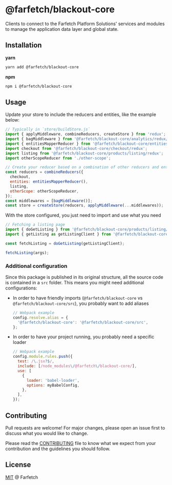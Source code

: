 # @farfetch/blackout-core

Clients to connect to the Farfetch Platform Solutions' services and modules to manage the application data layer and global state.

## Installation

**yarn**

```sh
yarn add @farfetch/blackout-core
```

**npm**

```sh
npm i @farfetch/blackout-core
```

## Usage

Update your store to include the reducers and entities, like the example below:

```js
// Typically in `store/buildStore.js`
import { applyMiddleware, combineReducers, createStore } from 'redux';
import { bagMiddleware } from '@farfetch/blackout-core/analytics/redux/middlewares';
import { entitiesMapperReducer } from '@farfetch/blackout-core/entities/redux';
import checkout from '@farfetch/blackout-core/checkout/redux';
import listing from '@farfetch/blackout-core/products/listing/redux';
import otherScopeReducer from './other-scope';

// Create your reducer based on a combination of other reducers and entities
const reducers = combineReducers({
  checkout,
  entities: entitiesMapperReducer(),
  listing,
  otherScope: otherScopeReducer,
});
const middlewares = [bagMiddleware()];
const store = createStore(reducers, applyMiddleware(...middlewares));
```

With the store configured, you just need to import and use what you need

```js
// Fetching a listing page
import { doGetListing } from '@farfetch/blackout-core/products/listing/redux';
import { getListing as getListingClient } from '@farfetch/blackout-core/products/listing/client';

const fetchListing = doGetListing(getListingClient);

fetchListing(args);
```

### Additional configuration

Since this package is published in its original structure, all the source code is contained in a `src` folder. This means you might need additional configurations:

- In order to have friendly imports (`@farfetch/blackout-core` vs `@farfetch/blackout-core/src`), you probably want to add aliases

  ```js
  // Webpack example
  config.resolve.alias = {
    '@farfetch/blackout-core': '@farfetch/blackout-core/src',
  };
  ```

- In order to have your project running, you probably need a specific loader
  ```js
  // Webpack example
  config.module.rules.push({
    test: /\.jsx?$/,
    include: [/node_modules\/@farfetch\/blackout-core/],
    use: [
      {
        loader: 'babel-loader',
        options: myBabelConfig,
      },
    ],
  });
  ```

## Contributing

Pull requests are welcome! For major changes, please open an issue first to discuss what you would like to change.

Please read the [CONTRIBUTING](../../CONTRIBUTING.md) file to know what we expect from your contribution and the guidelines you should follow.

## License

[MIT](../../LICENSE) @ Farfetch

